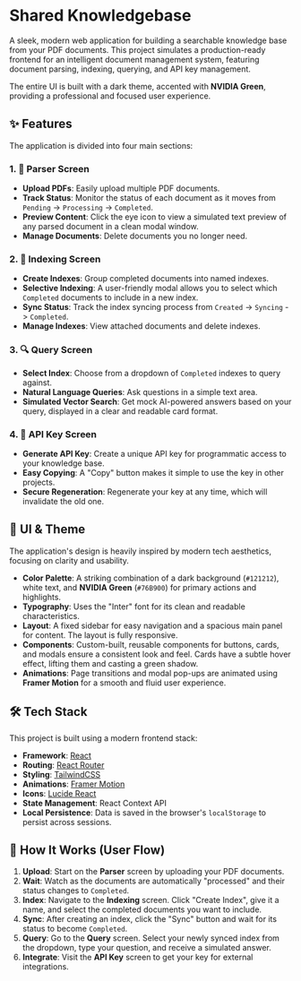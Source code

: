 # Shared Knowledgebase

A sleek, modern web application for building a searchable knowledge base from your PDF documents. This project simulates a production-ready frontend for an intelligent document management system, featuring document parsing, indexing, querying, and API key management.

The entire UI is built with a dark theme, accented with **NVIDIA Green**, providing a professional and focused user experience.

## ✨ Features

The application is divided into four main sections:

### 1. 📄 Parser Screen
- **Upload PDFs**: Easily upload multiple PDF documents.
- **Track Status**: Monitor the status of each document as it moves from `Pending` -> `Processing` -> `Completed`.
- **Preview Content**: Click the eye icon to view a simulated text preview of any parsed document in a clean modal window.
- **Manage Documents**: Delete documents you no longer need.

### 2. 🧠 Indexing Screen
- **Create Indexes**: Group completed documents into named indexes.
- **Selective Indexing**: A user-friendly modal allows you to select which `Completed` documents to include in a new index.
- **Sync Status**: Track the index syncing process from `Created` -> `Syncing` -> `Completed`.
- **Manage Indexes**: View attached documents and delete indexes.

### 3. 🔍 Query Screen
- **Select Index**: Choose from a dropdown of `Completed` indexes to query against.
- **Natural Language Queries**: Ask questions in a simple text area.
- **Simulated Vector Search**: Get mock AI-powered answers based on your query, displayed in a clear and readable card format.

### 4. 🔑 API Key Screen
- **Generate API Key**: Create a unique API key for programmatic access to your knowledge base.
- **Easy Copying**: A "Copy" button makes it simple to use the key in other projects.
- **Secure Regeneration**: Regenerate your key at any time, which will invalidate the old one.

## 🎨 UI & Theme

The application's design is heavily inspired by modern tech aesthetics, focusing on clarity and usability.

-   **Color Palette**: A striking combination of a dark background (`#121212`), white text, and **NVIDIA Green** (`#76B900`) for primary actions and highlights.
-   **Typography**: Uses the "Inter" font for its clean and readable characteristics.
-   **Layout**: A fixed sidebar for easy navigation and a spacious main panel for content. The layout is fully responsive.
-   **Components**: Custom-built, reusable components for buttons, cards, and modals ensure a consistent look and feel. Cards have a subtle hover effect, lifting them and casting a green shadow.
-   **Animations**: Page transitions and modal pop-ups are animated using **Framer Motion** for a smooth and fluid user experience.

## 🛠️ Tech Stack

This project is built using a modern frontend stack:

-   **Framework**: [React](https://reactjs.org/)
-   **Routing**: [React Router](https://reactrouter.com/)
-   **Styling**: [TailwindCSS](https://tailwindcss.com/)
-   **Animations**: [Framer Motion](https://www.framer.com/motion/)
-   **Icons**: [Lucide React](https://lucide.dev/)
-   **State Management**: React Context API
-   **Local Persistence**: Data is saved in the browser's `localStorage` to persist across sessions.

## 🚀 How It Works (User Flow)

1.  **Upload**: Start on the **Parser** screen by uploading your PDF documents.
2.  **Wait**: Watch as the documents are automatically "processed" and their status changes to `Completed`.
3.  **Index**: Navigate to the **Indexing** screen. Click "Create Index", give it a name, and select the completed documents you want to include.
4.  **Sync**: After creating an index, click the "Sync" button and wait for its status to become `Completed`.
5.  **Query**: Go to the **Query** screen. Select your newly synced index from the dropdown, type your question, and receive a simulated answer.
6.  **Integrate**: Visit the **API Key** screen to get your key for external integrations.
